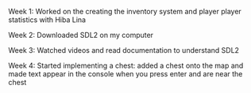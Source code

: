 Week 1:
Worked on the creating the inventory system and player player statistics with Hiba Lina

Week 2:
Downloaded SDL2 on my computer

Week 3:
Watched videos and read documentation to understand SDL2

Week 4:
Started implementing a chest: added a chest onto the map and made text appear in the console when you press enter and are near the chest
